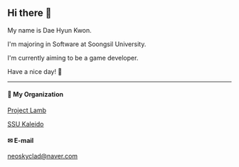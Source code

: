 ## Hi there 👋
My name is Dae Hyun Kwon.

I'm majoring in Software at Soongsil University.

I'm currently aiming to be a game developer.

Have a nice day! 🤗

---
#### 🤝 My Organization
[Project Lamb](https://github.com/ProjectLamb)

[SSU Kaleido](https://github.com/SSUKaleido)

#### ✉ E-mail
neoskyclad@naver.com
<!--
**neoskyclad/neoskyclad** is a ✨ _special_ ✨ repository because its `README.md` (this file) appears on your GitHub profile.

Here are some ideas to get you started:

- 🔭 I’m currently working on ...
- 🌱 I’m currently learning ...
- 👯 I’m looking to collaborate on ...
- 🤔 I’m looking for help with ...
- 💬 Ask me about ...
- 📫 How to reach me: ...
- 😄 Pronouns: ...
- ⚡ Fun fact: ...
---
#### ☕ My blog
[neoskyclad.blog](https://neoskyclad.github.io/)
#### 💻 My Current Project
-->
